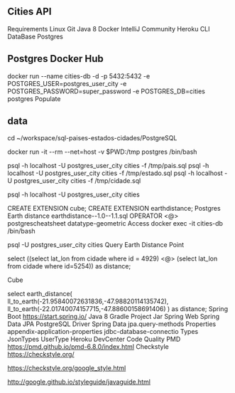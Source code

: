 
## Cities API

Requirements Linux Git Java 8 Docker IntelliJ Community Heroku CLI DataBase Postgres

## Postgres Docker Hub

docker run --name cities-db -d -p 5432:5432 -e POSTGRES_USER=postgres_user_city -e POSTGRES_PASSWORD=super_password -e POSTGRES_DB=cities postgres Populate

 ## data

 cd ~/workspace/sql-paises-estados-cidades/PostgreSQL

docker run -it --rm --net=host -v $PWD:/tmp postgres /bin/bash

psql -h localhost -U postgres_user_city cities -f /tmp/pais.sql psql -h localhost -U postgres_user_city cities -f /tmp/estado.sql psql -h localhost -U postgres_user_city cities -f /tmp/cidade.sql

psql -h localhost -U postgres_user_city cities

CREATE EXTENSION cube; CREATE EXTENSION earthdistance; Postgres Earth distance earthdistance--1.0--1.1.sql OPERATOR <@> postgrescheatsheet datatype-geometric Access docker exec -it cities-db /bin/bash

psql -U postgres_user_city cities Query Earth Distance Point

select ((select lat_lon from cidade where id = 4929) <@> (select lat_lon from cidade where id=5254)) as distance;

Cube

select earth_distance( ll_to_earth(-21.95840072631836,-47.98820114135742), ll_to_earth(-22.01740074157715,-47.88600158691406) ) as distance; Spring Boot https://start.spring.io/ Java 8 Gradle Project Jar Spring Web Spring Data JPA PostgreSQL Driver Spring Data jpa.query-methods Properties appendix-application-properties jdbc-database-connectio Types JsonTypes UserType Heroku DevCenter Code Quality PMD https://pmd.github.io/pmd-6.8.0/index.html Checkstyle https://checkstyle.org/

https://checkstyle.org/google_style.html

http://google.github.io/styleguide/javaguide.html
